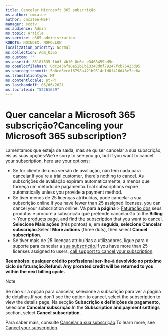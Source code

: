 ```yaml
---
title: Cancelar Microsoft 365 subscrição
ms.author: cmcatee
author: cmcatee-MSFT
manager: scotv
ms.audience: Admin
ms.topic: article
ms.service: o365-administration
ROBOTS: NOINDEX, NOFOLLOW
localization_priority: Normal
ms.collection: Adm_O365
ms.custom: ''
ms.assetid: 8518f535-1bd3-4bf0-8e6e-e3468459bd5e
ms.openlocfilehash: 0dc2436fa0e52b1b13348d0f79247fcb75423d95
ms.sourcegitcommit: 5b0cd6ecd16798a421b9614cfd0f416d43e7ce6a
ms.translationtype: MT
ms.contentlocale: pt-PT
ms.lasthandoff: 05/06/2021
ms.locfileid: "52261639"
---
```

# <a name="canceling-your-microsoft-365-subscription"></a><span data-ttu-id="c1927-102">Quer cancelar a Microsoft 365 subscrição?</span><span class="sxs-lookup"><span data-stu-id="c1927-102">Canceling your Microsoft 365 subscription?</span></span>

<span data-ttu-id="c1927-103">Lamentamos que esteja de saída, mas se quiser cancelar a sua subscrição, eis as suas opções:</span><span class="sxs-lookup"><span data-stu-id="c1927-103">We're sorry to see you go, but if you want to cancel your subscription, here are your options:</span></span>
  
- <span data-ttu-id="c1927-104">Se for cliente de uma versão de avaliação, não tem nada para cancelar.</span><span class="sxs-lookup"><span data-stu-id="c1927-104">If you're a trial customer, there's nothing to cancel.</span></span> <span data-ttu-id="c1927-105">As subscrições de avaliação expiram automaticamente, a menos que forneça um método de pagamento.</span><span class="sxs-lookup"><span data-stu-id="c1927-105">Trial subscriptions expire automatically unless you provide a payment method.</span></span>
- <span data-ttu-id="c1927-106">Se tiver menos de 25 licenças atribuídas, pode cancelar a sua subscrição online.</span><span class="sxs-lookup"><span data-stu-id="c1927-106">If you have fewer than 25 assigned licenses, you can cancel your subscription online.</span></span> <span data-ttu-id="c1927-107">Vá para **a página** \> [Faturação dos](https://go.microsoft.com/fwlink/p/?linkid=842054) seus produtos e procure a subscrição que pretende cancelar.</span><span class="sxs-lookup"><span data-stu-id="c1927-107">Go to the **Billing** \> [Your products](https://go.microsoft.com/fwlink/p/?linkid=842054) page, and find the subscription that you want to cancel.</span></span> <span data-ttu-id="c1927-108">**Selecione Mais ações** (três pontos) e, em **seguida, selecione Cancelar subscrição**.</span><span class="sxs-lookup"><span data-stu-id="c1927-108">Select **More actions** (three dots), then select **Cancel subscription**.</span></span>
- <span data-ttu-id="c1927-109">Se tiver mais de 25 licenças atribuídas a utilizadores, ligue para o suporte para cancelar a [sua subscrição.](/microsoft-365/admin/contact-support-for-business-products?view=o365-worldwide)</span><span class="sxs-lookup"><span data-stu-id="c1927-109">If you have more than 25 licenses assigned to users, [call support to cancel your subscription](/microsoft-365/admin/contact-support-for-business-products?view=o365-worldwide).</span></span>

<span data-ttu-id="c1927-110">**Reembolso: qualquer crédito profissional ser-lhe-à devolvido no próximo ciclo de faturação.**</span><span class="sxs-lookup"><span data-stu-id="c1927-110">**Refund: Any prorated credit will be returned to you within the next billing cycle.**</span></span>

> [!NOTE]
> <span data-ttu-id="c1927-111">Se não vir a opção para cancelar, selecione a subscrição para ver a página de detalhes.</span><span class="sxs-lookup"><span data-stu-id="c1927-111">If you don't see the option to cancel, select the subscription to view the details page.</span></span> <span data-ttu-id="c1927-112">Na secção **Subscrição e definições de pagamento,** selecione **Cancelar subscrição**.</span><span class="sxs-lookup"><span data-stu-id="c1927-112">In the **Subscription and payment settings** section, select **Cancel subscription**.</span></span>

<span data-ttu-id="c1927-113">Para saber mais, consulte [Cancelar a sua subscrição](https://docs.microsoft.com/microsoft-365/commerce/subscriptions/cancel-your-subscription).</span><span class="sxs-lookup"><span data-stu-id="c1927-113">To learn more, see [Cancel your subscription](https://docs.microsoft.com/microsoft-365/commerce/subscriptions/cancel-your-subscription).</span></span>